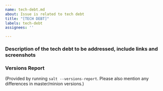 ```yaml
---
name: tech-debt.md
about: Issue is related to tech debt
title: "[TECH DEBT]"
labels: tech-debt
assignees: ''

---
```


### Description of the tech debt to be addressed, include links and screenshots
<!-- Note: Please direct questions to the salt-users google group, IRC or Community Slack. -->

### Versions Report
(Provided by running `salt --versions-report`. Please also mention any differences in master/minion versions.)
